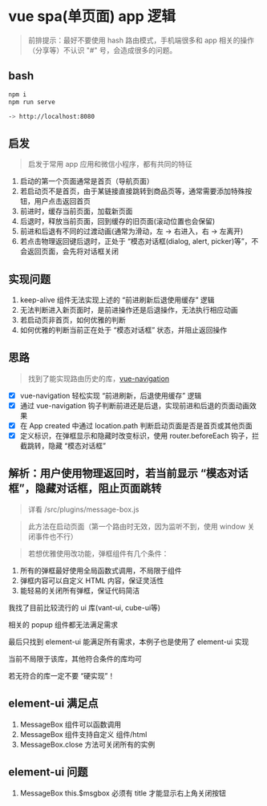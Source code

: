 # vue spa(单页面) app 逻辑
> 前排提示：最好不要使用 hash 路由模式，手机端很多和 app 相关的操作（分享等）不认识 "#" 号，会造成很多的问题。

## bash

```bash
npm i
npm run serve

-> http://localhost:8080
```

## 启发
> 启发于常用 app 应用和微信小程序，都有共同的特征

1. 启动的第一个页面通常是首页（导航页面）
2. 若启动页不是首页，由于某链接直接跳转到商品页等，通常需要添加特殊按钮，用户点击返回首页
3. 前进时，缓存当前页面，加载新页面
4. 后退时，释放当前页面，回到缓存的旧页面(滚动位置也会保留)
5. 前进和后退有不同的过渡动画(通常为滑动，左 -> 右进入，右 -> 左离开)
6. 若点击物理返回键后退时，正处于 “模态对话框(dialog, alert, picker)等”，不会返回页面，会先将对话框关闭

## 实现问题
1. keep-alive 组件无法实现上述的 “前进刷新后退使用缓存” 逻辑
2. 无法判断进入新页面时，是前进操作还是后退操作，无法执行相应动画
3. 若启动页非首页，如何优雅的判断
4. 如何优雅的判断当前正在处于 “模态对话框” 状态，并阻止返回操作

## 思路
> 找到了能实现路由历史的库，[vue-navigation](https://github.com/zack24q/vue-navigation)

- [x] vue-navigation 轻松实现 “前进刷新，后退使用缓存” 逻辑
- [x] 通过 vue-navigation 钩子判断前进还是后退，实现前进和后退的页面动画效果
- [x] 在 App created 中通过 location.path 判断启动页面是否是首页或其他页面
- [x] 定义标识，在弹框显示和隐藏时改变标识，使用 router.beforeEach 钩子，拦截跳转，隐藏 “模态对话框”

## 解析：用户使用物理返回时，若当前显示 “模态对话框”，隐藏对话框，阻止页面跳转
> 详看 /src/plugins/message-box.js

> 此方法在启动页面（第一个路由时无效，因为监听不到，使用 window 关闭事件也不行）

> 若想优雅使用改功能，弹框组件有几个条件：

1. 所有的弹框最好使用全局函数式调用，不局限于组件
2. 弹框内容可以自定义 HTML 内容，保证灵活性
3. 能轻易的关闭所有弹框，保证代码简洁

我找了目前比较流行的 ui 库(vant-ui, cube-ui等)

相关的 popup 组件都无法满足需求

最后只找到 element-ui 能满足所有需求，本例子也是使用了 element-ui 实现

当前不局限于该库，其他符合条件的库均可

若无符合的库一定不要 “硬实现”！

## element-ui 满足点
1. MessageBox 组件可以函数调用
2. MessageBox 组件支持自定义 组件/html
3. MessageBox.close 方法可关闭所有的实例

## element-ui 问题
1. MessageBox this.$msgbox 必须有 title 才能显示右上角关闭按钮